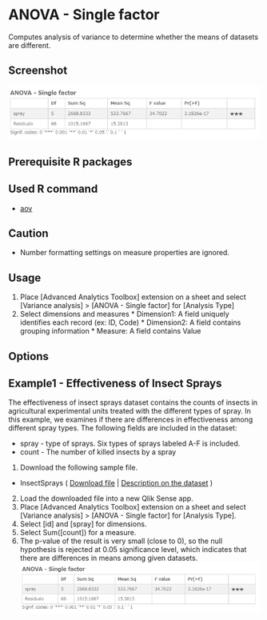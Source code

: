 # ANOVA - Single factor
Computes analysis of variance to determine whether the means of datasets are different.

## Screenshot
![anova screenshot](./images/anova_example1.png)

## Prerequisite R packages

## Used R command
 * [aov](https://www.rdocumentation.org/packages/stats/versions/3.4.1/topics/aov)

## Caution
  * Number formatting settings on measure properties are ignored.

## Usage
  1. Place [Advanced Analytics Toolbox] extension on a sheet and select [Variance analysis] > [ANOVA - Single factor] for [Analysis Type]
  2. Select dimensions and measures
    * Dimension1: A field uniquely identifies each record (ex: ID, Code)
    * Dimension2: A field contains grouping information
    * Measure: A field contains Value

## Options

## Example1 - Effectiveness of Insect Sprays
The effectiveness of insect sprays dataset contains the counts of insects in agricultural experimental units treated with the different types of spray. In this example, we examines if there are differences in effectiveness among different spray types. The following fields are included in the dataset:
  * spray - type of sprays. Six types of sprays labeled A-F is included.
  * count - The number of killed insects by a spray


 1. Download the following sample file.
   * InsectSprays ( [Download file](./data/InsectSprays.xlsx) | [Description on the dataset](https://www.rdocumentation.org/packages/datasets/versions/3.4.1/topics/InsectSprays) )  
 2. Load the downloaded file into a new Qlik Sense app.
 3. Place [Advanced Analytics Toolbox] extension on a sheet and select [Variance analysis] > [ANOVA - Single factor] for [Analysis Type].
 4. Select [id] and [spray] for dimensions.
 5. Select Sum([count]) for a measure.
 6. The p-value of the result is very small (close to 0), so the null hypothesis is rejected at 0.05 significance level, which indicates that there are differences in means among given datasets.
 ![anova screenshot](./images/anova_example1.png)
